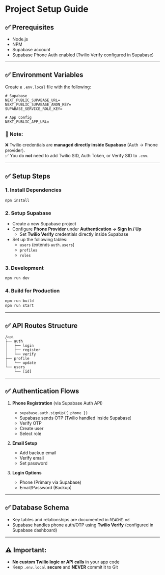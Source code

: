 
# Project Setup Guide

## ✅ Prerequisites
- Node.js
- NPM
- Supabase account
- Supabase Phone Auth enabled (Twilio Verify configured in Supabase)

---

## ✅ Environment Variables
Create a `.env.local` file with the following:

```env
# Supabase
NEXT_PUBLIC_SUPABASE_URL=
NEXT_PUBLIC_SUPABASE_ANON_KEY=
SUPABASE_SERVICE_ROLE_KEY=

# App Config
NEXT_PUBLIC_APP_URL=
```

### 🔔 **Note:**  
❌ Twilio credentials are **managed directly inside Supabase** (Auth → Phone provider).  
✅ You do **not** need to add Twilio SID, Auth Token, or Verify SID to `.env`.

---

## ✅ Setup Steps

### 1. **Install Dependencies**
```bash
npm install
```

### 2. **Setup Supabase**
- Create a new Supabase project
- Configure **Phone Provider** under **Authentication → Sign In / Up**
  - Set **Twilio Verify** credentials directly inside Supabase
- Set up the following tables:
  - `users` (extends `auth.users`)
  - `profiles`
  - `roles`

### 3. **Development**
```bash
npm run dev
```

### 4. **Build for Production**
```bash
npm run build
npm run start
```

---

## ✅ API Routes Structure
```
/api
├── auth
│   ├── login
│   ├── register
│   └── verify
├── profile
│   └── update
└── users
    └── [id]
```

---

## ✅ Authentication Flows
1. **Phone Registration** (via Supabase Auth API)
   - `supabase.auth.signUp({ phone })`
   - Supabase sends OTP (Twilio handled inside Supabase)
   - Verify OTP
   - Create user
   - Select role

2. **Email Setup**
   - Add backup email
   - Verify email
   - Set password

3. **Login Options**
   - Phone (Primary via Supabase)
   - Email/Password (Backup)

---

## ✅ Database Schema
- Key tables and relationships are documented in `README.md`
- Supabase handles phone auth/OTP using **Twilio Verify** (configured in Supabase dashboard)

---

## ⚠️ **Important:**
- **No custom Twilio logic or API calls** in your app code
- Keep `.env.local` **secure** and **NEVER** commit it to Git
